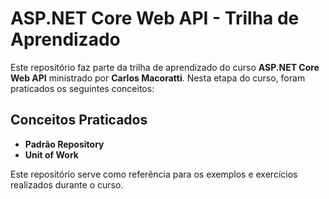 # ASP.NET Core Web API - Trilha de Aprendizado

Este repositório faz parte da trilha de aprendizado do curso **ASP.NET Core Web API** ministrado por **Carlos Macoratti**. Nesta  etapa do curso, foram praticados os seguintes conceitos:

## Conceitos Praticados

- **Padrão Repository**
- **Unit of Work**


Este repositório serve como referência para os exemplos e exercícios realizados durante o curso.
